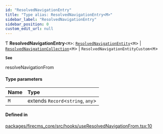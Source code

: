 ```yaml
---
id: "ResolvedNavigationEntry"
title: "Type alias: ResolvedNavigationEntry<M>"
sidebar_label: "ResolvedNavigationEntry"
sidebar_position: 0
custom_edit_url: null
---
```


Ƭ **ResolvedNavigationEntry**\<`M`\>: [`ResolvedNavigationEntity`](../interfaces/ResolvedNavigationEntity.md)\<`M`\> \| [`ResolvedNavigationCollection`](../interfaces/ResolvedNavigationCollection.md)\<`M`\> \| `ResolvedNavigationEntityCustom`\<`M`\>

**`See`**

resolveNavigationFrom

#### Type parameters

| Name | Type |
| :------ | :------ |
| `M` | extends `Record`\<`string`, `any`\> |

#### Defined in

[packages/firecms_core/src/hooks/useResolvedNavigationFrom.tsx:10](https://github.com/FireCMSco/firecms/blob/d45f3739/packages/firecms_core/src/hooks/useResolvedNavigationFrom.tsx#L10)
